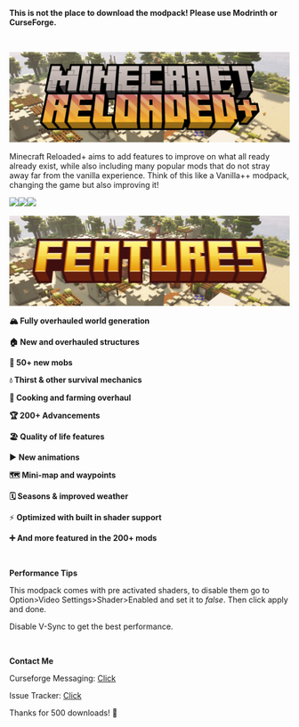 **This is not the place to download the modpack! Please use Modrinth or CurseForge.**

&nbsp;

![](https://raw.githubusercontent.com/Cashtastrophe/Minecraft-Reloaded-Plus/refs/heads/main/images/logo_banner.png)

Minecraft Reloaded+ aims to add features to improve on what all ready already exist, while also including many popular mods that do not stray away far from the vanilla experience. Think of this like a Vanilla++ modpack, changing the game but also improving it!

[![](https://cdn.jsdelivr.net/npm/@intergrav/devins-badges@3/assets/compact/available/curseforge_vector.svg)](https://www.curseforge.com/minecraft/modpacks/minecraftreloaded)[![](https://cdn.jsdelivr.net/npm/@intergrav/devins-badges@3/assets/compact/available/modrinth_vector.svg)](https://modrinth.com/modpack/minecraft-reloaded-plus)[![](https://cdn.jsdelivr.net/npm/@intergrav/devins-badges@3/assets/compact/available/github_vector.svg)](https://github.com/Cashtastrophe/Minecraft-Reloaded-Plus)

![](https://raw.githubusercontent.com/Cashtastrophe/Minecraft-Reloaded-Plus/refs/heads/main/images/features_banner.png)

**🏔️ Fully overhauled world generation**

**🏠 New and overhauled structures**

**🦆 50+ new mobs**

**💧 Thirst & other survival mechanics**

**🍳 Cooking and farming overhaul**

**🏆 200+ Advancements**

**🏖️ Quality of life features**

▶️ **New animations**

**🗺️ Mini-map and waypoints**

**🗓️ Seasons & improved weather**

⚡ **Optimized with built in shader support**

**➕ And more featured in the 200+ mods**

   

**Performance Tips**

This modpack comes with pre activated shaders, to disable them go to Option>Video Settings>Shader>Enabled and set it to _false_. Then click apply and done.

Disable V-Sync to get the best performance.

 

**Contact Me**

Curseforge Messaging: [Click](https://www.curseforge.com/members/cashtastrophe/projects)

Issue Tracker: [Click](https://github.com/Cashtastrophe/Minecraft-Reloaded-Plus/issues)

Thanks for 500 downloads! 💖
